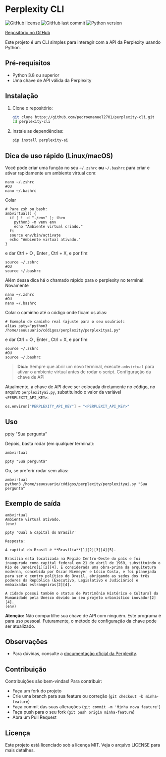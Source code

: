# Perplexity CLI

![GitHub license](https://img.shields.io/github/license/pedroemanuel2701/perplexity-cli)
![GitHub last commit](https://img.shields.io/github/last-commit/pedroemanuel2701/perplexity-cli)
![Python version](https://img.shields.io/badge/python-3.8%2B-blue)

[Repositório no GitHub](https://github.com/pedroemanuel2701/perplexity-cli)

Este projeto é um CLI simples para interagir com a API da Perplexity usando Python.

## Pré-requisitos
- Python 3.8 ou superior
- Uma chave de API válida da Perplexity

## Instalação


1. Clone o repositório:
   ```sh
   git clone https://github.com/pedroemanuel2701/perplexity-cli.git
   cd perplexity-cli
   ```

2. Instale as dependências:
   ```sh
   pip install perplexity-ai
   ```

## Dica de uso rápido (Linux/macOS)

Você pode criar uma função no seu `~/.zshrc` **ou** `~/.bashrc` para criar e ativar rapidamente um ambiente virtual com:

```
nano ~/.zshrc
#OU
nano ~/.bashrc
```
Colar
```
# Para zsh ou bash:
ambvirtual() {
  if [ ! -d "./env" ]; then
    python3 -m venv env
    echo "Ambiente virtual criado."
  fi
  source env/bin/activate
  echo "Ambiente virtual ativado."
}
```
e dar Ctrl + O , Enter , Ctrl + X, e por fim:
````
source ~/.zshrc
#OU
source ~/.bashrc
````
Além dessa dica há o chamado rápido para o perplexity no terminal:
Novamente
```
nano ~/.zshrc
#OU
nano ~/.bashrc
```
Colar o caminho até o código onde ficam os alias:
````
# Exemplo de caminho real (ajuste para o seu usuário):
alias ppty="python3 /home/seuusuario/códigos/perplexity/perplexityai.py"
````
e dar Ctrl + O , Enter , Ctrl + X, e por fim:
````
source ~/.zshrc
#OU
source ~/.bashrc
````

> **Dica:** Sempre que abrir um novo terminal, execute `ambvirtual` para ativar o ambiente virtual antes de rodar o script.
Configuração da chave de API

Atualmente, a chave de API deve ser colocada diretamente no código, no arquivo `perplexityai.py`, substituindo o valor da variável `<PERPLEXIT_API_KEY>`:

```python
os.environ["PERPLEXITY_API_KEY"] = "<PERPLEXIT_API_KEY>"
```
## Uso
ppty "Sua pergunta"

Depois, basta rodar (em qualquer terminal):
```
ambvirtual

ppty "Sua pergunta"
```

Ou, se preferir rodar sem alias:
```
ambvirtual
python3 /home/seuusuario/códigos/perplexity/perplexityai.py "Sua pergunta"
```


## Exemplo de saída

````
ambvirtual                                                                
Ambiente virtual ativado.
(env) 

ppty 'Qual a capital do Brasil?'                                          

Resposta:

A capital do Brasil é **Brasília**[1][2][3][4][5].

Brasília está localizada na Região Centro-Oeste do país e foi inaugurada como capital federal em 21 de abril de 1960, substituindo o Rio de Janeiro[1][2][4]. É considerada uma obra-prima da arquitetura moderna, concebida por Oscar Niemeyer e Lúcio Costa, e foi planejada para ser o centro político do Brasil, abrigando as sedes dos três poderes da República (Executivo, Legislativo e Judiciário) e embaixadas estrangeiras[2][4].

A cidade possui também o status de Patrimônio Histórico e Cultural da Humanidade pela Unesco devido ao seu projeto urbanístico inovador[2][4].
(env)
````


**Atenção:** Não compartilhe sua chave de API com ninguém. Este programa é para uso pessoal. Futuramente, o método de configuração da chave pode ser atualizado.

## Observações
- Para dúvidas, consulte a [documentação oficial da Perplexity](https://docs.perplexity.ai/).

## Contribuição

Contribuições são bem-vindas! Para contribuir:
- Faça um fork do projeto
- Crie uma branch para sua feature ou correção (`git checkout -b minha-feature`)
- Faça commit das suas alterações (`git commit -m 'Minha nova feature'`)
- Faça push para o seu fork (`git push origin minha-feature`)
- Abra um Pull Request

## Licença

Este projeto está licenciado sob a licença MIT. Veja o arquivo LICENSE para mais detalhes.
